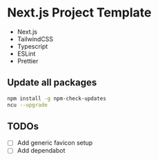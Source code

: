 # Next.js Project Template

- Next.js
- TailwindCSS
- Typescript
- ESLint
- Prettier

## Update all packages

```bash
npm install -g npm-check-updates
ncu --upgrade
```

## TODOs

- [ ] Add generic favicon setup
- [ ] Add dependabot

